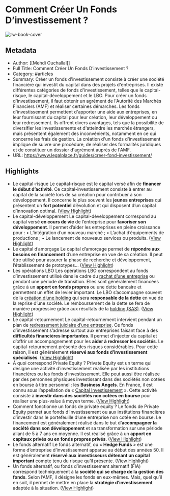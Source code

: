 # Comment Créer Un Fonds D’investissement ?

![rw-book-cover](https://www.legalplace.fr/wp-content/uploads/2019/06/business-finance-accounting-contract-advisor-investment-consulting-picture-id950986656-1.jpg)

## Metadata
- Author: [[Mehdi Ouchallal]]
- Full Title: Comment Créer Un Fonds D’investissement ?
- Category: #articles
- Summary: Créer un fonds d'investissement consiste à créer une société financière qui investit du capital dans des projets d'entreprises. Il existe différentes catégories de fonds d'investissement, telles que le capital-risque, le capital-développement et le LBO. Pour créer un fonds d'investissement, il faut obtenir un agrément de l'Autorité des Marchés Financiers (AMF) et réaliser certaines démarches. Les fonds d'investissement permettent d'apporter une aide aux entreprises, en leur fournissant du capital pour leur création, leur développement ou leur redressement. Ils offrent divers avantages, tels que la possibilité de diversifier les investissements et d'atteindre les marchés étrangers, mais présentent également des inconvénients, notamment en ce qui concerne les frais de gestion. La création d'un fonds d'investissement implique de suivre une procédure, de réaliser des formalités juridiques et de constituer un dossier d'agrément auprès de l'AMF.
- URL: https://www.legalplace.fr/guides/creer-fond-investissement/

## Highlights
- Le capital-risque
  Le capital-risque est le capital versé afin de **financer le début d’activité**. Ce capital-investissement consiste à entrer au capital de la société lors de sa création pour contribuer à son développement. Il concerne le plus souvent les **jeunes entreprises** qui présentent un **fort potentiel** d’évolution et qui disposent d’un capital d’innovation optimal. ([View Highlight](https://read.readwise.io/read/01hngytjy76n8mtr8e3yvqfay7))
- Le capital-développement
  Le capital-développement correspond au capital versé **en cours de vie** de l’entreprise pour **favoriser son développement**. Il permet d’aider les entreprises en pleine croissance pour :
  • L’intégration d’un nouveau marché ;
  • L’achat d’équipements de productions ;
  • Le lancement de nouveaux services ou produits. ([View Highlight](https://read.readwise.io/read/01hngytse9yxqd2d2nqx40tbmd))
- Le capital d’amorçage
  Le capital d’amorçage permet de **répondre aux besoins en financement** d’une entreprise en vue de sa création. Il peut être utilisé pour assurer la phase de recherche et développement, l’établissement de prototypes… ([View Highlight](https://read.readwise.io/read/01hngytxevexg9j056hatzypgf))
- Les opérations LBO
  Les opérations LBO correspondent au fonds d’investissement utilisé dans le cadre du [rachat d’une entreprise](https://www.legalplace.fr/guides/racheter-entreprise/) ou pendant une période de transition. Elles sont généralement financées grâce à un **apport en fonds propres** ou une dette bancaire et permettent un effet de levier important.
  Le LBO s’accompagne souvent de la [création d’une holding](https://www.legalplace.fr/guides/creer-holding/) qui sera **responsable de la dette** en vue de la reprise d’une société. Le remboursement de la dette se fera de manière progressive grâce aux résultats de la [holding (SAS)](https://www.legalplace.fr/guides/holding-sas/). ([View Highlight](https://read.readwise.io/read/01hngyvb9px095q20s7d1nprf0))
- Le capital-retournement
  Le capital-retournement intervient pendant un plan de [redressement juiciaire d’une entreprise](https://www.legalplace.fr/guides/entreprise-redressement-judiciaire/). Ce fonds d’investissement s’adresse surtout aux entreprises faisant face à des **difficultés financières importantes**. Il permet d’injecter du capital et d’offrir un accompagnement pour les **aider à redresser les sociétés**. Le capital-retournement présente des risques considérables. Pour cette raison, il est généralement **réservé aux fonds d’investissement spécialisés**. ([View Highlight](https://read.readwise.io/read/01hngyvh51yfevsvcqfbva1g9z))
- À quoi correspond Private Equity ?
  Private Equity est un terme qui désigne une activité d’investissement réalisée par les institutions financières ou les fonds d’investissement. Elle peut aussi être réalisée par des personnes physiques investissant dans des sociétés non cotées en bourse à titre personnel : les **Business Angels**. En France, il est connu sous l’appellation de « [Capital Investissement](https://www.legalplace.fr/guides/capital-investissement/) ». Cette activité consiste à **investir dans des sociétés non cotées en bourse** pour réaliser une plus-value à moyen terme. ([View Highlight](https://read.readwise.io/read/01hnh0bw71kjh6682edqqhbpek))
- Comment fonctionne un fonds de private equity ?
  Le fonds de Private Equity permet aux fonds d’investissement ou aux institutions financières d’investir dans le portefeuille d’une entreprise non cotée en bourse. Le financement est généralement réalisé dans le but d’**accompagner la société dans son développement** et sa transformation sur une période allant de 5 à 7 ans en moyenne. Il est réalisé grâce à un **apport en capitaux privés ou en fonds propres privés**. ([View Highlight](https://read.readwise.io/read/01hnh0c932rx9ndkk7p19cyc95))
- Le fonds alternatif
  Le fonds alternatif, ou « **Hedge Funds** » est une forme d’entreprise d’investissement apparue au début des années 50. Il est généralement **réservé aux** **investisseurs détenant un capital important** compte tenu du risque qu’il présente. ([View Highlight](https://read.readwise.io/read/01hnh0cpqmvkd295yjatwacyp1))
- Un fonds alternatif, ou fonds d’investissement alternatif (FIA) correspond techniquement à la **société qui se charge de la gestion des fonds**. Selon l’AMF, il désigne les fonds en eux-mêmes. Mais, quel qu’il en soit, il permet de mettre en place la **stratégie d’investissement** adaptée à la situation. ([View Highlight](https://read.readwise.io/read/01hnh0db2qfgcn0x3fj13j91ts))

